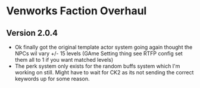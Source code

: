 # Venworks Faction Overhaul

## Version 2.0.4
* Ok finally got the original template actor system going again thought the NPCs wil vary +/- 15 levels (GAme Setting thing see RTFP config set them all to 1 if you want matched levels)
* The perk system only exists for the random buffs system which I'm working on still. Might have to wait for CK2 as its not sending the correct keywords up for some reason. 
